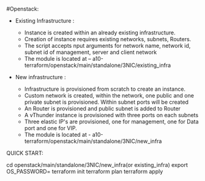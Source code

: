 ﻿#Openstack:
 - Existing Infrastructure :
     *  Instance is created within an already existing infrastructure.
     * Creation of instance requires existing networks, subnets, Routers.
     * The script accepts nput arguments for network name, network id, subnet id of management, server and client network
     *  The module is located at – a10-terraform/openstack/main/standalone/3NIC/existing_infra

  - New infrastructure :
     * Infrastructure is provisioned from scratch to create an instance.
     *  Custom network is created, within the network, one public and one private subnet is provisioned. Within subnet ports will be created
     *  An Router is provisioned and public subnet is added to Router
     *  A vThunder instance is provisioned with three ports on each subnets
     *  Three elastic IP's are provisioned, one for management, one for Data port and one for VIP.
     *  The module is located at - a10-terraform/openstack/main/standalone/3NIC/new_infra

QUICK START:

cd openstack/main/standalone/3NIC/new_infra(or existing_infra)
export OS_PASSWORD=<YOUR Openstack cloud password>
terraform init
terraform plan
terraform apply
